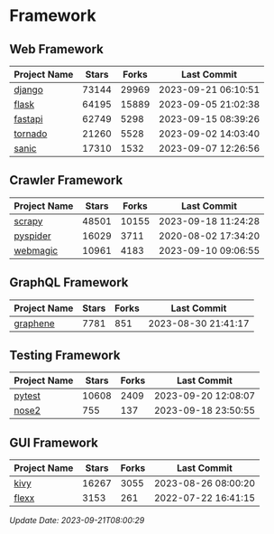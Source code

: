 # Framework

## Web Framework
| Project Name | Stars | Forks | Last Commit |
| ------------ | ----- | ----- | ----------- |
| [django](https://github.com/django/django) | 73144 | 29969 | 2023-09-21 06:10:51 |
| [flask](https://github.com/pallets/flask) | 64195 | 15889 | 2023-09-05 21:02:38 |
| [fastapi](https://github.com/tiangolo/fastapi) | 62749 | 5298 | 2023-09-15 08:39:26 |
| [tornado](https://github.com/tornadoweb/tornado) | 21260 | 5528 | 2023-09-02 14:03:40 |
| [sanic](https://github.com/sanic-org/sanic) | 17310 | 1532 | 2023-09-07 12:26:56 |

## Crawler Framework
| Project Name | Stars | Forks | Last Commit |
| ------------ | ----- | ----- | ----------- |
| [scrapy](https://github.com/scrapy/scrapy) | 48501 | 10155 | 2023-09-18 11:24:28 |
| [pyspider](https://github.com/binux/pyspider) | 16029 | 3711 | 2020-08-02 17:34:20 |
| [webmagic](https://github.com/code4craft/webmagic) | 10961 | 4183 | 2023-09-10 09:06:55 |

## GraphQL Framework
| Project Name | Stars | Forks | Last Commit |
| ------------ | ----- | ----- | ----------- |
| [graphene](https://github.com/graphql-python/graphene) | 7781 | 851 | 2023-08-30 21:41:17 |

## Testing Framework
| Project Name | Stars | Forks | Last Commit |
| ------------ | ----- | ----- | ----------- |
| [pytest](https://github.com/pytest-dev/pytest) | 10608 | 2409 | 2023-09-20 12:08:07 |
| [nose2](https://github.com/nose-devs/nose2) | 755 | 137 | 2023-09-18 23:50:55 |

## GUI Framework
| Project Name | Stars | Forks | Last Commit |
| ------------ | ----- | ----- | ----------- |
| [kivy](https://github.com/kivy/kivy) | 16267 | 3055 | 2023-08-26 08:00:20 |
| [flexx](https://github.com/flexxui/flexx) | 3153 | 261 | 2022-07-22 16:41:15 |

*Update Date: 2023-09-21T08:00:29*